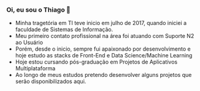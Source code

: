 ### Oi, eu sou o Thiago 👋

<!--
**tsgomes9/tsgomes9** is a ✨ _special_ ✨ repository because its `README.md` (this file) appears on your GitHub profile.

Here are some ideas to get you started:


- 🌱 I’m currently learning ...
- 👯 I’m looking to collaborate on ...
- 🤔 I’m looking for help with ...
- 💬 Ask me about ...
- 📫 How to reach me: ...
- 😄 Pronouns: ...
- ⚡ Fun fact: ...
-->
- Minha tragetória em TI teve inicio em julho de 2017, quando iniciei a faculdade de Sistemas de Informação.
- Meu primeiro contato profissional na área foi atuando com Suporte N2 ao Usuário
- Porém, desde o inicio, sempre fui apaixonado por desenvolvimento e hoje estudo as stacks de Front-End e Data Science/Machine Learning
- Hoje estou cursando pós-graduação em Projetos de Aplicativos Multiplataforma
- Ao longo de meus estudos pretendo desenvolver alguns projetos que serão disponibilizados aqui.

